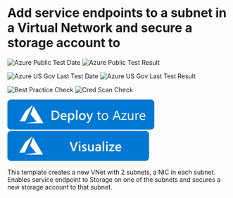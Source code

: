 # Add service endpoints to a subnet in a Virtual Network and secure a storage account to 

![Azure Public Test Date](https://azurequickstartsservice.blob.core.windows.net/badges/201-vnet-2subnets-service-endpoints-storage-integration/PublicLastTestDate.svg)
![Azure Public Test Result](https://azurequickstartsservice.blob.core.windows.net/badges/201-vnet-2subnets-service-endpoints-storage-integration/PublicDeployment.svg)

![Azure US Gov Last Test Date](https://azurequickstartsservice.blob.core.windows.net/badges/201-vnet-2subnets-service-endpoints-storage-integration/FairfaxLastTestDate.svg)
![Azure US Gov Last Test Result](https://azurequickstartsservice.blob.core.windows.net/badges/201-vnet-2subnets-service-endpoints-storage-integration/FairfaxDeployment.svg)

![Best Practice Check](https://azurequickstartsservice.blob.core.windows.net/badges/201-vnet-2subnets-service-endpoints-storage-integration/BestPracticeResult.svg)
![Cred Scan Check](https://azurequickstartsservice.blob.core.windows.net/badges/201-vnet-2subnets-service-endpoints-storage-integration/CredScanResult.svg)

[![Deploy To Azure](https://raw.githubusercontent.com/Azure/azure-quickstart-templates/master/1-CONTRIBUTION-GUIDE/images/deploytoazure.svg?sanitize=true)](https://portal.azure.com/#create/Microsoft.Template/uri/https%3A%2F%2Fraw.githubusercontent.com%2FAzure%2Fazure-quickstart-templates%2Fmaster%2F201-vnet-2subnets-service-endpoints-storage-integration%2Fazuredeploy.json)  [![Visualize](https://raw.githubusercontent.com/Azure/azure-quickstart-templates/master/1-CONTRIBUTION-GUIDE/images/visualizebutton.svg?sanitize=true)](http://armviz.io/#/?load=https%3A%2F%2Fraw.githubusercontent.com%2FAzure%2Fazure-quickstart-templates%2Fmaster%2F201-vnet-2subnets-service-endpoints-storage-integration%2Fazuredeploy.json)

This template creates a new VNet with 2 subnets, a NIC in each subnet. Enables service endpoint to Storage on one of the subnets and secures a new storage account to that subnet.


